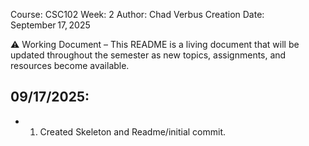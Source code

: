 Course: CSC102
Week: 2
Author: Chad Verbus
Creation Date: September 17, 2025

⚠️ Working Document – This README is a living document that will be updated throughout the semester as new topics, assignments, and resources become available.
 
## 09/17/2025:
* 1. Created Skeleton and Readme/initial commit.